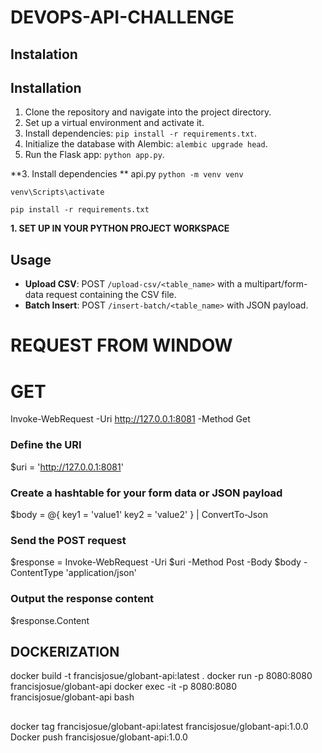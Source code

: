 # DEVOPS-API-CHALLENGE
## Instalation
## Installation
1. Clone the repository and navigate into the project directory.
2. Set up a virtual environment and activate it.
3. Install dependencies: `pip install -r requirements.txt`.
4. Initialize the database with Alembic: `alembic upgrade head`.
5. Run the Flask app: `python app.py`.

**3. Install dependencies **
api.py
`python -m venv venv`

`venv\Scripts\activate`

`pip install -r requirements.txt`

**1. SET UP IN YOUR PYTHON PROJECT WORKSPACE**

## Usage
- **Upload CSV**: POST `/upload-csv/<table_name>` with a multipart/form-data request containing the CSV file.
- **Batch Insert**: POST `/insert-batch/<table_name>` with JSON payload.

# REQUEST FROM WINDOW

# GET  
Invoke-WebRequest -Uri http://127.0.0.1:8081 -Method Get


### Define the URI
$uri = 'http://127.0.0.1:8081'

### Create a hashtable for your form data or JSON payload
$body = @{
    key1 = 'value1'
    key2 = 'value2'
} | ConvertTo-Json

### Send the POST request
$response = Invoke-WebRequest -Uri $uri -Method Post -Body $body -ContentType 'application/json'

### Output the response content
$response.Content


## DOCKERIZATION
docker build -t francisjosue/globant-api:latest .
docker run -p 8080:8080 francisjosue/globant-api
docker exec -it -p 8080:8080 francisjosue/globant-api bash

## 
docker tag francisjosue/globant-api:latest francisjosue/globant-api:1.0.0
Docker push francisjosue/globant-api:1.0.0
